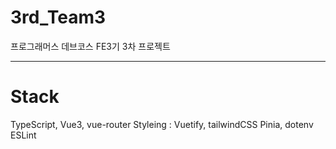 # 3rd_Team3

프로그래머스 데브코스 FE3기 3차 프로젝트

---

# Stack

TypeScript, Vue3, vue-router
Styleing : Vuetify, tailwindCSS
Pinia, dotenv
ESLint
